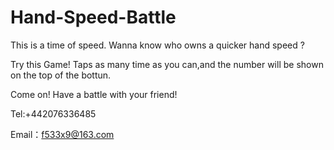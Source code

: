 # Hand-Speed-Battle

This is a time of speed.
Wanna know who owns a quicker hand speed ?

Try this Game! Taps as many time as you can,and the number will be shown on the top of the bottun. 

Come on! Have a battle with your friend!

Tel:+442076336485

Email：f533x9@163.com

